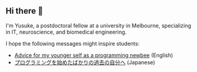 ## Hi there 👋

I'm Yusuke, a postdoctoral fellow at a university in Melbourne, specializing in IT, neuroscience, and biomedical engineering.

I hope the following messages might inspire students:
- [Advice for my younger self as a programming newbee](./advice-for-my-younger-myself-en.md) (English)
- [プログラミングを始めたばかりの過去の自分へ](./advice-for-my-younger-myself-ja.md) (Japanese)
